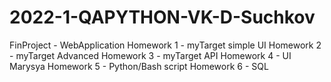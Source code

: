# 2022-1-QAPYTHON-VK-D-Suchkov
FinProject - WebApplication 
Homework 1 - myTarget simple UI
Homework 2 - myTarget Advanced 
Homework 3 - myTarget API
Homework 4 - UI Marysya 
Homework 5 - Python/Bash script
Homework 6 - SQL 
